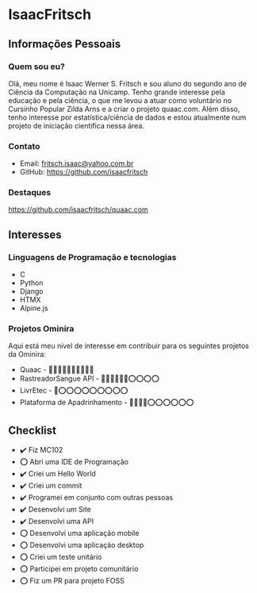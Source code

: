 # IsaacFritsch

## Informações Pessoais

### Quem sou eu?

Olá, meu nome é Isaac Werner S. Fritsch e sou aluno do segundo ano de Ciência da Computação na Unicamp. Tenho grande interesse pela educação e pela ciência, o que me levou a atuar como voluntário no Cursinho Popular Zilda Arns e a criar o projeto quaac.com. Além disso, tenho interesse por estatística/ciência de dados e estou atualmente num projeto de iniciação científica nessa área.

### Contato

- Email: fritsch.isaac@yahoo.com.br
- GitHub: https://github.com/isaacfritsch

### Destaques

https://github.com/isaacfritsch/quaac.com

## Interesses

### Linguagens de Programação e tecnologias

- C
- Python
- Django
- HTMX
- Alpine.js

### Projetos Ominira

Aqui está meu nível de interesse em contribuir para os seguintes projetos da Ominira:

- Quaac - 🔴🔴🔴🔴🔴🔴🔴🔴🔴🔴
- RastreadorSangue API - 🔴🔴🔴🔴🔴🔴⭕⭕⭕⭕
- LivrEtec - 🔴⭕⭕⭕⭕⭕⭕⭕⭕⭕
- Plataforma de Apadrinhamento - 🔴🔴🔴🔴⭕⭕⭕⭕⭕⭕

## Checklist

- ✔️ Fiz MC102
- ⭕ Abri uma IDE de Programação
- ✔️ Criei um Hello World
- ✔️ Criei um commit
- ✔️ Programei em conjunto com outras pessoas
- ✔️ Desenvolvi um Site
- ✔️ Desenvolvi uma API
- ⭕ Desenvolvi uma aplicação mobile
- ⭕ Desenvolvi uma aplicação desktop
- ⭕ Criei um teste unitário
- ⭕ Participei em projeto comunitário
- ⭕ Fiz um PR para projeto FOSS
